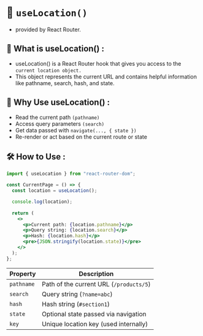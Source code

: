 # 🧭 `useLocation()` 
- provided by React Router.

## 📌 What is useLocation() : 
- useLocation() is a React Router hook that gives you access to the `current location object.`
- This object represents the current URL and contains helpful information like pathname, search, hash, and state.

## 🧠 Why Use useLocation() : 
- Read the current path `(pathname)`
- Access query parameters `(search)`
- Get data passed with `navigate(..., { state })`
- Re-render or act based on the current route or state

## 🛠 How to Use : 
```jsx
import { useLocation } from "react-router-dom";

const CurrentPage = () => {
  const location = useLocation();

  console.log(location);
  
  return (
    <>
      <p>Current path: {location.pathname}</p>
      <p>Query string: {location.search}</p>
      <p>Hash: {location.hash}</p>
      <pre>{JSON.stringify(location.state)}</pre>
    </>
  );
};
```
| Property   | Description                             |
| ---------- | --------------------------------------- |
| `pathname` | Path of the current URL (`/products/5`) |
| `search`   | Query string (`?name=abc`)              |
| `hash`     | Hash string (`#section1`)               |
| `state`    | Optional state passed via navigation    |
| `key`      | Unique location key (used internally)   |
